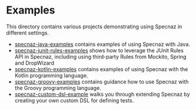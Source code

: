 # Examples

This directory contains various projects demonstrating using Specnaz in different settings.

* [specnaz-java-examples](specnaz-java-examples) contains examples of using Specnaz with Java.
* [specnaz-junit-rules-examples](specnaz-junit-rules-examples) shows how to leverage the JUnit Rules API in Specnaz,
  including using third-party Rules from Mockito, Spring and DropWizard
* [specnaz-kotlin-examples](specnaz-kotlin-examples) contains examples of using Specnaz with the Kotlin programming language.
* [specnaz-groovy-examples](specnaz-groovy-examples) contains guidance how to use Specnaz with the Groovy programming language.
* [specnaz-custom-dsl-example](specnaz-custom-dsl-example) walks you through extending Specnaz by creating your own custom DSL for defining tests.
